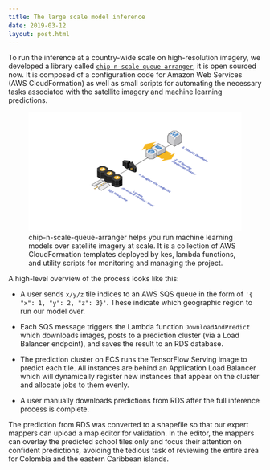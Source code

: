 ```yaml
---
title: The large scale model inference
date: 2019-03-12
layout: post.html
---
```


To run the inference at a country-wide scale on high-resolution imagery, we developed a library called [`chip-n-scale-queue-arranger`](https://github.com/developmentseed/chip-n-scale-queue-arranger), it is open sourced now. It is composed of a configuration code for Amazon Web Services (AWS CloudFormation) as well as small scripts for automating the necessary tasks associated with the satellite imagery and machine learning predictions.

<figure class="align-center">
<img src="/assets/graphics/content/methodology/diagram-ml-inference.png" alt="Put unmapped schools on the map with machine learning" />
<figcaption> chip-n-scale-queue-arranger helps you run machine learning models over satellite imagery at scale. It is a collection of AWS CloudFormation templates deployed by kes, lambda functions, and utility scripts for monitoring and managing the project.</figcaption>
</figure>

A high-level overview of the process looks like this:

- A user sends `x/y/z` tile indices to an AWS SQS queue in the form of `'{ "x": 1, "y": 2, "z": 3}'`. These indicate which geographic region to run our model over.

- Each SQS message triggers the Lambda function `DownloadAndPredict` which downloads images, posts to a prediction cluster (via a Load Balancer endpoint), and saves the result to an RDS database.

- The prediction cluster on ECS runs the TensorFlow Serving image to predict each tile. All instances are behind an Application Load Balancer which will dynamically register new instances that appear on the cluster and allocate jobs to them evenly.

- A user manually downloads predictions from RDS after the full inference process is complete.

The prediction from RDS was converted to a shapefile so that our expert mappers can upload a map editor for validation. In the editor, the mappers can overlay the predicted school tiles only and focus their attention on confident predictions, avoiding the tedious task of reviewing the entire area for Colombia and the eastern Caribbean islands.
